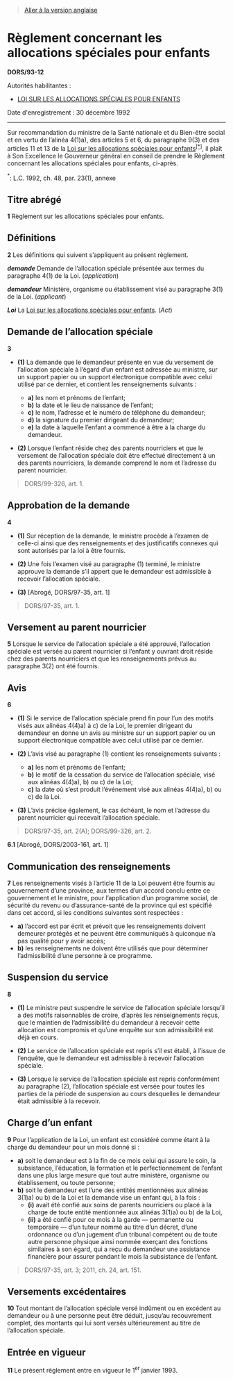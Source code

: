 > [Aller à la version anglaise](/en/Regulations/Statutory%20Orders%20and%20Regulations/93/12.md)

# Règlement concernant les allocations spéciales pour enfants

**DORS/93-12**

Autorités habilitantes : 
- [LOI SUR LES ALLOCATIONS SPÉCIALES POUR ENFANTS](/fr/Lois/Lois%20du%20Canada/1992/ch.%2048,%20ann..md)

Date d'enregistrement : 30 décembre 1992

----------

Sur recommandation du ministre de la Santé nationale et du Bien-être social et en vertu de l’alinéa 4(1)a), des articles 5 et 6, du paragraphe 9(3) et des articles 11 et 13 de la [Loi sur les allocations spéciales pour enfants](/fr/Lois/Lois%20du%20Canada/1992/ch.%2048,%20ann..md)<sup><a href='#nbp_SOR-93-12_f_hq_6177'>[*]</a></sup>, il plaît à Son Excellence le Gouverneur général en conseil de prendre le Règlement concernant les allocations spéciales pour enfants, ci-après.

<a name='nbp_SOR-93-12_f_hq_6177'><sup>*</sup></a>: L.C. 1992, ch. 48, par. 23(1), annexe<br />




## Titre abrégé


**1** Règlement sur les allocations spéciales pour enfants.




## Définitions


**2** Les définitions qui suivent s’appliquent au présent règlement.

***demande*** Demande de l’allocation spéciale présentée aux termes du paragraphe 4(1) de la Loi. (*application*)

***demandeur*** Ministère, organisme ou établissement visé au paragraphe 3(1) de la Loi. (*applicant*)

***Loi*** La [Loi sur les allocations spéciales pour enfants](/fr/Lois/Lois%20du%20Canada/1992/ch.%2048,%20ann..md). (*Act*)




## Demande de l’allocation spéciale


**3** 

- **(1)** La demande que le demandeur présente en vue du versement de l’allocation spéciale à l’égard d’un enfant est adressée au ministre, sur un support papier ou un support électronique compatible avec celui utilisé par ce dernier, et contient les renseignements suivants :
	- **a)** les nom et prénoms de l’enfant;
	- **b)** la date et le lieu de naissance de l’enfant;
	- **c)** le nom, l’adresse et le numéro de téléphone du demandeur;
	- **d)** la signature du premier dirigeant du demandeur;
	- **e)** la date à laquelle l’enfant a commencé à être à la charge du demandeur.

- **(2)** Lorsque l’enfant réside chez des parents nourriciers et que le versement de l’allocation spéciale doit être effectué directement à un des parents nourriciers, la demande comprend le nom et l’adresse du parent nourricier.
> DORS/99-326, art. 1.





## Approbation de la demande


**4** 

- **(1)** Sur réception de la demande, le ministre procède à l’examen de celle-ci ainsi que des renseignements et des justificatifs connexes qui sont autorisés par la loi à être fournis.

- **(2)** Une fois l’examen visé au paragraphe (1) terminé, le ministre approuve la demande s’il appert que le demandeur est admissible à recevoir l’allocation spéciale.

- **(3)** [Abrogé, DORS/97-35, art. 1]
> DORS/97-35, art. 1.





## Versement au parent nourricier


**5** Lorsque le service de l’allocation spéciale a été approuvé, l’allocation spéciale est versée au parent nourricier si l’enfant y ouvrant droit réside chez des parents nourriciers et que les renseignements prévus au paragraphe 3(2) ont été fournis.




## Avis


**6** 

- **(1)** Si le service de l’allocation spéciale prend fin pour l’un des motifs visés aux alinéas 4(4)a) à c) de la Loi, le premier dirigeant du demandeur en donne un avis au ministre sur un support papier ou un support électronique compatible avec celui utilisé par ce dernier.

- **(2)** L’avis visé au paragraphe (1) contient les renseignements suivants :
	- **a)** les nom et prénoms de l’enfant;
	- **b)** le motif de la cessation du service de l’allocation spéciale, visé aux alinéas 4(4)a), b) ou c) de la Loi;
	- **c)** la date où s’est produit l’événement visé aux alinéas 4(4)a), b) ou c) de la Loi.

- **(3)** L’avis précise également, le cas échéant, le nom et l’adresse du parent nourricier qui recevait l’allocation spéciale.
> DORS/97-35, art. 2(A); DORS/99-326, art. 2.




**6.1** [Abrogé, DORS/2003-161, art. 1]




## Communication des renseignements


**7** Les renseignements visés à l’article 11 de la Loi peuvent être fournis au gouvernement d’une province, aux termes d’un accord conclu entre ce gouvernement et le ministre, pour l’application d’un programme social, de sécurité du revenu ou d’assurance-santé de la province qui est spécifié dans cet accord, si les conditions suivantes sont respectées :
- **a)** l’accord est par écrit et prévoit que les renseignements doivent demeurer protégés et ne peuvent être communiqués à quiconque n’a pas qualité pour y avoir accès;
- **b)** les renseignements ne doivent être utilisés que pour déterminer l’admissibilité d’une personne à ce programme.




## Suspension du service


**8** 

- **(1)** Le ministre peut suspendre le service de l’allocation spéciale lorsqu’il a des motifs raisonnables de croire, d’après les renseignements reçus, que le maintien de l’admissibilité du demandeur à recevoir cette allocation est compromis et qu’une enquête sur son admissibilité est déjà en cours.

- **(2)** Le service de l’allocation spéciale est repris s’il est établi, à l’issue de l’enquête, que le demandeur est admissible à recevoir l’allocation spéciale.

- **(3)** Lorsque le service de l’allocation spéciale est repris conformément au paragraphe (2), l’allocation spéciale est versée pour toutes les parties de la période de suspension au cours desquelles le demandeur était admissible à la recevoir.




## Charge d’un enfant


**9** Pour l’application de la Loi, un enfant est considéré comme étant à la charge du demandeur pour un mois donné si :
- **a)** soit le demandeur est à la fin de ce mois celui qui assure le soin, la subsistance, l’éducation, la formation et le perfectionnement de l’enfant dans une plus large mesure que tout autre ministère, organisme ou établissement, ou toute personne;
- **b)** soit le demandeur est l’une des entités mentionnées aux alinéas 3(1)a) ou b) de la Loi et la demande vise un enfant qui, à la fois :
	- **(i)** avait été confié aux soins de parents nourriciers ou placé à la charge de toute entité mentionnée aux alinéas 3(1)a) ou b) de la Loi,
	- **(ii)** a été confié pour ce mois à la garde — permanente ou temporaire — d’un tuteur nommé au titre d’un décret, d’une ordonnance ou d’un jugement d’un tribunal compétent ou de toute autre personne physique ainsi nommée exerçant des fonctions similaires à son égard, qui a reçu du demandeur une assistance financière pour assurer pendant le mois la subsistance de l’enfant.
> DORS/97-35, art. 3; 2011, ch. 24, art. 151.





## Versements excédentaires


**10** Tout montant de l’allocation spéciale versé indûment ou en excédent au demandeur ou à une personne peut être déduit, jusqu’au recouvrement complet, des montants qui lui sont versés ultérieurement au titre de l’allocation spéciale.




## Entrée en vigueur


**11** Le présent règlement entre en vigueur le 1<sup>er</sup> janvier 1993.


